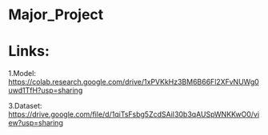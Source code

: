 # Major_Project
# Links:
1.Model:
https://colab.research.google.com/drive/1xPVKkHz3BM6B66Fl2XFvNUWg0uwd1TfH?usp=sharing

3.Dataset:  
https://drive.google.com/file/d/1qiTsFsbg5ZcdSAiI30b3qAUSpWNKKwO0/view?usp=sharing
